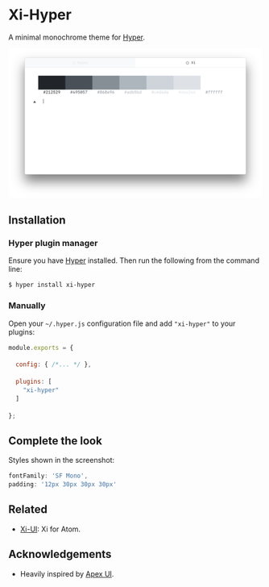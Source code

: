 # Xi-Hyper

A minimal monochrome theme for [Hyper](https://hyper.is).

![Xi Hyper Screenshot](assets/screenshot.png)

## Installation

### Hyper plugin manager

Ensure you have [Hyper](https://hyper.is) installed. Then run the following from the command line:
```bash
$ hyper install xi-hyper
```

### Manually

Open your `~/.hyper.js` configuration file and add `"xi-hyper"` to your plugins:
```js
module.exports = {

  config: { /*... */ },

  plugins: [
    "xi-hyper"
  ]

};
```

## Complete the look

Styles shown in the screenshot:
```js
fontFamily: 'SF Mono',
padding: '12px 30px 30px 30px'
```

## Related

- [Xi-UI](https://github.com/pacocoursey/Xi-UI): Xi for Atom.

## Acknowledgements

- Heavily inspired by [Apex UI](https://github.com/apex/apex-ui).
